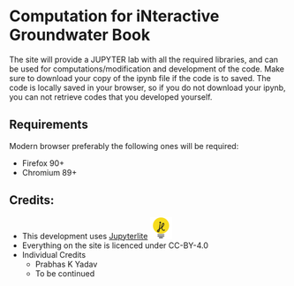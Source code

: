 # Computation for iNteractive Groundwater Book

The site will provide a JUPYTER lab with all the required libraries, and can be used for computations/modification and development of the code. Make sure to download your copy of the ipynb file if the code is to saved. The code is locally saved in your browser, so if you do not download your ipynb, you can not retrieve codes that you developed yourself.

## Requirements

Modern browser preferably the following ones will be required:

- Firefox 90+
- Chromium 89+


## Credits:
* This development uses [Jupyterlite](https://jupyterlite.readthedocs.io/en/latest/index.html#) ![alt text](/content/figs/JLicon_small.png)
* Everything on the site is licenced under CC-BY-4.0
* Individual Credits
    * Prabhas K Yadav
    * To be continued